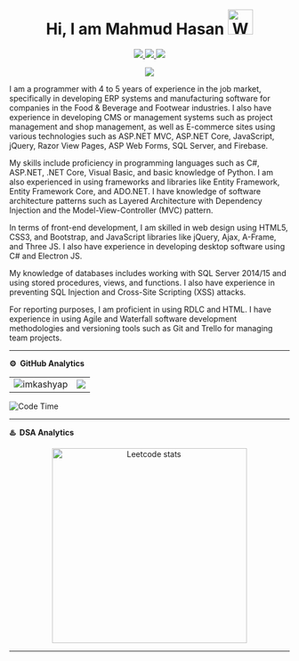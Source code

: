 
<!--![](https://github.com/imKashyap/imKashyap/blob/master/banner.png)-->
<p align="center"> <h1 align="center"> Hi, I am Mahmud Hasan <img src="https://raw.githubusercontent.com/nixin72/nixin72/master/wave.gif" 
         alt="Waving hand animated gif"
         height="45"
         width="45" /></h1> </p>
<p align="center">
<a href="https://www.linkedin.com/in/mahmud-hasan-82281b15a/"><img src="https://img.shields.io/badge/LinkedIn-0077B5?style=for-the-badge&logo=linkedin&logoColor=white"/> </a>
<a href="https://leetcode.com/mahmudhasanbd95"><img src="https://img.shields.io/badge/-LeetCode-FFA116?style=for-the-badge&logo=LeetCode&logoColor=black"/> </a>
<a href="mahmudhasanbd95@gmail.com"><img src="https://img.shields.io/badge/Gmail-D14836?style=for-the-badge&logo=gmail&logoColor=white"/> </a>
</p>

<p align="center"> <img src="https://komarev.com/ghpvc/?username=imKashyap&label=Profile%20Visits&color=blue&style=plastic%22%20alt=%22imKashyap" /> </p>

I am a programmer with 4 to 5 years of experience in the job market, specifically in developing ERP systems and manufacturing software for companies in the Food & Beverage and Footwear industries. I also have experience in developing CMS or management systems such as project management and shop management, as well as E-commerce sites using various technologies such as ASP.NET MVC, ASP.NET Core, JavaScript, jQuery, Razor View Pages, ASP Web Forms, SQL Server, and Firebase.

My skills include proficiency in programming languages such as C#, ASP.NET, .NET Core, Visual Basic, and basic knowledge of Python. I am also experienced in using frameworks and libraries like Entity Framework, Entity Framework Core, and ADO.NET. I have knowledge of software architecture patterns such as Layered Architecture with Dependency Injection and the Model-View-Controller (MVC) pattern.

In terms of front-end development, I am skilled in web design using HTML5, CSS3, and Bootstrap, and JavaScript libraries like jQuery, Ajax, A-Frame, and Three JS. I also have experience in developing desktop software using C# and Electron JS.

My knowledge of databases includes working with SQL Server 2014/15 and using stored procedures, views, and functions. I also have experience in preventing SQL Injection and Cross-Site Scripting (XSS) attacks.

For reporting purposes, I am proficient in using RDLC and HTML. I have experience in using Agile and Waterfall software development methodologies and versioning tools such as Git and Trello for managing team projects.
***
**⚙️ &nbsp;GitHub Analytics**
<table style="width:100%">
  <tr>
    <td> <img src="https://github-readme-stats.vercel.app/api?username=mhfahad&show_icons=true&theme=dark&locale=en&hide_border=true" alt="imkashyap" /></td>
    <td><img src="https://github-readme-stats.vercel.app/api/top-langs/?username=mhfahad&theme=dark&hide_border=true&layout=compact"></td>
  </tr>
</table>

<!-- [![Kashyap's wakatime stats](https://github-readme-stats.vercel.app/api/wakatime?username=imkashyap&theme=tokyonight)](https://github.com/imkashyap/github-readme-stats)-->
<!-- *** -->
<!--START_SECTION:waka-->
![Code Time](http://img.shields.io/badge/Code%20Time-264%20hrs%2019%20mins-blue)
<!--
📊 **This Week I Spent My Time On** 

```text
⌚︎ Time Zone: Asia/Kolkata

💬 Programming Languages: 
No Activity Tracked This Week

🔥 Editors: 
No Activity Tracked This Week

💻 Operating System: 
No Activity Tracked This Week

```

 Last Updated on 24/09/2022 18:53:40 UTC
-->
 
<!--END_SECTION:waka-->
***
**♨️ &nbsp;DSA Analytics**

<p align="center"> <img src="https://leetcard.jacoblin.cool/imkashyap?theme=dark&font=Noto%20Sans&ext=contest" 
         alt="Leetcode stats" height="350"/></p>
         
***

